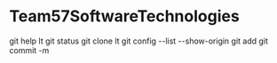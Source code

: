 # Team57SoftwareTechnologies
git help lt
git status
git clone lt
git config --list --show-origin
git add
git commit -m